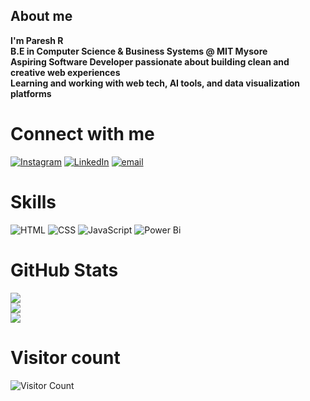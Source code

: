 ## About me
**I'm Paresh R**<br>
**B.E in Computer Science & Business Systems @ MIT Mysore** <br>
**Aspiring Software Developer passionate about building clean and creative web experiences**  
**Learning and working with web tech, AI tools, and data visualization platforms** 

# Connect with me
[![Instagram](https://img.shields.io/badge/Instagram-%23E4405F.svg?logo=Instagram&logoColor=white)](https://instagram.com/paresh_gowda) 
[![LinkedIn](https://img.shields.io/badge/LinkedIn-%230077B5.svg?logo=linkedin&logoColor=white)](https://linkedin.com/in/paresh-r-38095a356?lipi=urn%3Ali%3Apage%3Ad_flagship3_profile_view_base_contact_details%3BSlMaApBASieNonqfzjqBWQ%3D%3D) 
[![email](https://img.shields.io/badge/Email-D14836?logo=gmail&logoColor=white)](mailto:pareshgowda16@gmail.com) 

# Skills
![HTML](https://img.shields.io/badge/html-%23E34F26.svg?style=for-the-badge&logo=html&logoColor=white) 
![CSS](https://img.shields.io/badge/css-%231572B6.svg?style=for-the-badge&logo=css&logoColor=white) 
![JavaScript](https://img.shields.io/badge/javascript-%23323330.svg?style=for-the-badge&logo=javascript&logoColor=%23F7DF1E)
![Power Bi](https://img.shields.io/badge/power_bi-F2C811?style=for-the-badge&logo=powerbi&logoColor=black)

# GitHub Stats
![](https://github-readme-stats.vercel.app/api?username=Paresh-Gowda&theme=dark&hide_border=false&include_all_commits=true&count_private=false)<br/>
![](https://nirzak-streak-stats.vercel.app/?user=Paresh-Gowda&theme=dark&hide_border=false)<br/>
![](https://github-readme-stats.vercel.app/api/top-langs/?username=Paresh-Gowda&theme=dark&hide_border=false&include_all_commits=true&count_private=false&layout=compact)

# Visitor count
![Visitor Count](https://visitcount.itsvg.in/api?id=Paresh-Gowda&icon=0&color=0)
